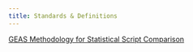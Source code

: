```yaml
---
title: Standards & Definitions
---
```


[GEAS Methodology for Statistical Script Comparison](/standards/GEAS_Methodology_for_Statistical_Script_Comparison.pdf)
